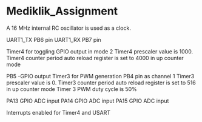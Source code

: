 # Mediklik_Assignment

A 16 MHz internal RC oscillator is used as a clock.

UART1_TX  PB6 pin
UART1_RX  PB7 pin

Timer4 for toggling GPIO output in mode 2
Timer4 prescaler value is 1000.
Timer4 counter period auto reload register is set to 4000 in up counter mode

PB5 -GPIO output
Timer3 for PWM generation PB4 pin as channel 1
Timer3 prescaler value is 0.
Timer3 counter period auto reload register is set to 516 in up counter mode
Timer 3 PWM duty cycle is 50%

PA13 GPIO ADC input
PA14 GPIO ADC input
PA15 GPIO ADC input

Interrupts enabled for Timer4 and USART


